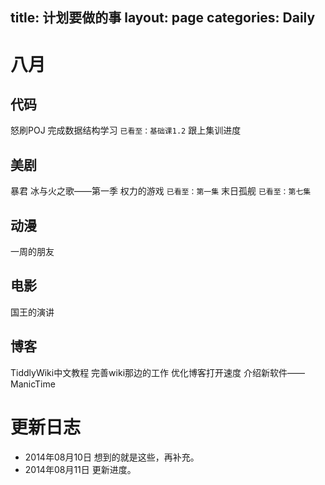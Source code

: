 ﻿title: 计划要做的事
layout: page
categories: Daily
---
# 八月
## 代码
<i class="fa fa-square-o"></i>  怒刷POJ
<i class="fa fa-square-o"></i>  完成数据结构学习 `已看至：基础课1.2`
<i class="fa fa-square-o"></i>  跟上集训进度

## 美剧
<i class="fa fa-square-o"></i>  暴君
<i class="fa fa-square-o"></i>  冰与火之歌——第一季 权力的游戏 `已看至：第一集`
<i class="fa fa-square-o"></i>  末日孤舰 `已看至：第七集`

## 动漫
<i class="fa fa-square-o"></i>  一周的朋友

## 电影
<i class="fa fa-square-o"></i>  国王的演讲

## 博客
<i class="fa fa-square-o"></i>  TiddlyWiki中文教程
<i class="fa fa-square-o"></i>  完善wiki那边的工作
<i class="fa fa-square-o"></i>  优化博客打开速度
<i class="fa fa-square-o"></i>  介绍新软件——ManicTime

# 更新日志
- 2014年08月10日 想到的就是这些，再补充。
- 2014年08月11日 更新进度。